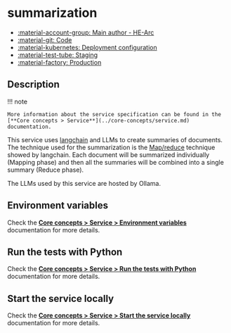 # summarization

- [:material-account-group: Main author - HE-Arc](https://www.hes-so.ch/swiss-ai-center/equipe)
- [:material-git: Code](https://github.com/swiss-ai-center/summarization-service)
- [:material-kubernetes: Deployment configuration](https://github.com/swiss-ai-center/summarization-service/tree/main/kubernetes)
- [:material-test-tube: Staging](https://summarization-swiss-ai-center.kube.isc.heia-fr.ch/docs)
- [:material-factory: Production](https://summarization-service.swiss-ai-center.ch)

## Description

!!! note

    More information about the service specification can be found in the
    [**Core concepts > Service**](../core-concepts/service.md) documentation.

This service uses
[langchain](https://python.langchain.com/docs/get_started/introduction) and LLMs
to create summaries of documents. The technique used for the summarization is
the
[Map/reduce](https://python.langchain.com/v0.2/docs/tutorials/summarization/#map-reduce)
technique showed by langchain. Each document will be summarized individually
(Mapping phase) and then all the summaries will be combined into a single
summary (Reduce phase).

The LLMs used by this service are hosted by Ollama.

## Environment variables

Check the
[**Core concepts > Service > Environment variables**](../core-concepts/service.md#environment-variables)
documentation for more details.

## Run the tests with Python

Check the
[**Core concepts > Service > Run the tests with Python**](../core-concepts/service.md#run-the-tests-with-python)
documentation for more details.

## Start the service locally

Check the
[**Core concepts > Service > Start the service locally**](../core-concepts/service.md#start-the-service-locally)
documentation for more details.
